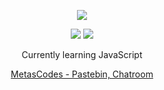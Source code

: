 
<p align="center">  
<img src="https://external-content.duckduckgo.com/iu/?u=https%3A%2F%2Fi.pinimg.com%2Foriginals%2F0a%2F6f%2F06%2F0a6f0697514f5517e35b2e741eaaabed.gif&f=1&nofb=1">
</p>
    <p align="center">
  <img src="https://discord.c99.nl/widget/theme-4/836591651895640074.png"/>
  <img src="https://discord.c99.nl/widget/theme-4/855748035832971284.png"/>
</p>
<p align="center">
Currently learning JavaScript
<p align="center">
    <a href="https://metas.codes">MetasCodes - Pastebin, Chatroom</a>
